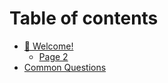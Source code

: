 # Table of contents

* [🧬 Welcome!](README.md)
  * [Page 2](readme/page-2.md)
* [Common Questions](common-questions.md)
